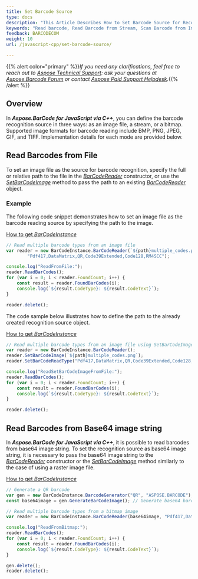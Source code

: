 ```yaml
---
title: Set Barcode Source
type: docs
description: "This Article Describes How to Set Barcode Source for Recognition"
keywords: "Read barcode, Read Barcode from Stream, Scan Barcode from Image, Many Barcodes in One Image, Read PDF417 Barcode, Aspose.BarCode, Read Barcode JavaScript"
feedback: BARCODECOM
weight: 10
url: /javascript-cpp/set-barcode-source/

---
```


{{% alert color="primary" %}}*If you need any clarifications, feel free to reach out to [Aspose Technical Support](/barcode/javascript-cpp/technical-support/): ask your questions at [Aspose.Barcode Forum](https://forum.aspose.com/c/barcode/13) or contact [Aspose Paid Support Helpdesk](https://helpdesk.aspose.com/).*{{% /alert %}}

## Overview

In ***Aspose.BarCode for JavaScript via C++***, you can define the barcode recognition source in three ways: as an image file, a stream, or a bitmap. Supported image formats for barcode reading include BMP, PNG, JPEG, GIF, and TIFF. Implementation details for each mode are provided below.

## Read Barcodes from File

To set an image file as the source for barcode recognition, specify the full or relative path to the file in the [*BarCodeReader*](https://reference.aspose.com/barcode/javascript-cpp/aspose.barcode.barcoderecognition/barcodereader) constructor, or use the [*SetBarCodeImage*](https://reference.aspose.com/barcode/javascript-cpp/aspose.barcode.barcoderecognition.barcodereader/setbarcodeimage) method to pass the path to an existing [*BarCodeReader*](https://reference.aspose.com/barcode/javascript-cpp/aspose.barcode.barcoderecognition/barcodereader) object.

### Example
The following code snippet demonstrates how to set an image file as the barcode reading source by specifying the path to the image.


[How to get *BarCodeInstance*](/barcode/javascript-cpp/get-barcode-module-instance/)
```javascript
// Read multiple barcode types from an image file
var reader = new BarCodeInstance.BarCodeReader(`${path}multiple_codes.png`,
        "Pdf417,DataMatrix,QR,Code39Extended,Code128,RM4SCC");

console.log("ReadFromFile:");
reader.ReadBarCodes();
for (var i = 0; i < reader.FoundCount; i++) {
    const result = reader.FoundBarCodes(i);
    console.log(`${result.CodeType}: ${result.CodeText}`);
}

reader.delete();
```
  
The code sample below illustrates how to define the path to the already created recognition source object.
  
[How to get *BarCodeInstance*](/barcode/javascript-cpp/get-barcode-module-instance/)
```javascript
// Read multiple barcode types from an image file using SetBarCodeImage
var reader = new BarCodeInstance.BarCodeReader();
reader.SetBarCodeImage(`${path}multiple_codes.png`);
reader.SetBarCodeReadType("Pdf417,DataMatrix,QR,Code39Extended,Code128,RM4SCC");

console.log("ReadSetBarCodeImageFromFile:");
reader.ReadBarCodes();
for (var i = 0; i < reader.FoundCount; i++) {
    const result = reader.FoundBarCodes(i);
    console.log(`${result.CodeType}: ${result.CodeText}`);
}

reader.delete();

```

## **Read Barcodes from Base64 image string**
In ***Aspose.BarCode for JavaScript via C++***, it is possible to read barcodes from base64 image string. To set the recognition source as base64 image string, it is necessary to pass the base64 image string to the [*BarCodeReader*](https://reference.aspose.com/barcode/javascript-cpp/aspose.barcode.barcoderecognition/barcodereader) constructor or the [*SetBarCodeImage*](https://reference.aspose.com/barcode/javascript-cpp/aspose.barcode.barcoderecognition.barcodereader/setbarcodeimage) method similarly to the case of using a raster image file.
  
[How to get *BarCodeInstance*](/barcode/javascript-cpp/get-barcode-module-instance/)
```javascript
// Generate a QR barcode
var gen = new BarCodeInstance.BarcodeGenerator("QR", "ASPOSE.BARCODE");
const base64image = gen.GenerateBarCodeImage(); // Generate base64 barcode image

// Read multiple barcode types from a bitmap image
var reader = new BarCodeInstance.BarCodeReader(base64image, "Pdf417,DataMatrix,QR,Code39Extended,Code128,RM4SCC");

console.log("ReadFromBitmap:");
reader.ReadBarCodes();
for (var i = 0; i < reader.FoundCount; i++) {
    const result = reader.FoundBarCodes(i);
    console.log(`${result.CodeType}: ${result.CodeText}`);
}

gen.delete();
reader.delete();

```

